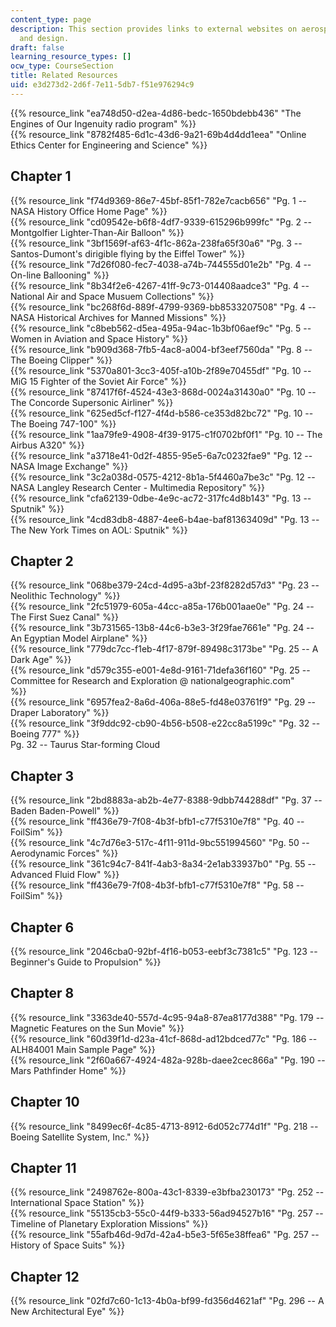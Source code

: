 ```yaml
---
content_type: page
description: This section provides links to external websites on aerospace engineering
  and design.
draft: false
learning_resource_types: []
ocw_type: CourseSection
title: Related Resources
uid: e3d273d2-2d6f-7e11-5db7-f51e976294c9
---
```

{{% resource_link "ea748d50-d2ea-4d86-bedc-1650bdebb436" "The Engines of Our Ingenuity radio program" %}}         
{{% resource_link "8782f485-6d1c-43d6-9a21-69b4d4dd1eea" "Online Ethics Center for Engineering and Science" %}}

## Chapter 1

{{% resource_link "f74d9369-86e7-45bf-85f1-782e7cacb656" "Pg. 1 -- NASA History Office Home Page" %}}         
{{% resource_link "cd09542e-b6f8-4df7-9339-615296b999fc" "Pg. 2 -- Montgolfier Lighter-Than-Air Balloon" %}}         
{{% resource_link "3bf1569f-af63-4f1c-862a-238fa65f30a6" "Pg. 3 -- Santos-Dumont's dirigible flying by the Eiffel Tower" %}}         
{{% resource_link "7d26f080-fec7-4038-a74b-744555d01e2b" "Pg. 4 -- On-line Ballooning" %}}         
{{% resource_link "8b34f2e6-4267-41ff-9c73-014408aadce3" "Pg. 4 -- National Air and Space Musuem Collections" %}}         
{{% resource_link "bc268f6d-889f-4799-9369-bb8533207508" "Pg. 4 -- NASA Historical Archives for Manned Missions" %}}         
{{% resource_link "c8beb562-d5ea-495a-94ac-1b3bf06aef9c" "Pg. 5 -- Women in Aviation and Space History" %}}         
{{% resource_link "b909d368-7fb5-4ac8-a004-bf3eef7560da" "Pg. 8 -- The Boeing Clipper" %}}         
{{% resource_link "5370a801-3cc3-405f-a10b-2f89e70455df" "Pg. 10 -- MiG 15 Fighter of the Soviet Air Force" %}}         
{{% resource_link "87417f6f-4524-43e3-868d-0024a31430a0" "Pg. 10 -- The Concorde Supersonic Airliner" %}}         
{{% resource_link "625ed5cf-f127-4f4d-b586-ce353d82bc72" "Pg. 10 -- The Boeing 747-100" %}}         
{{% resource_link "1aa79fe9-4908-4f39-9175-c1f0702bf0f1" "Pg. 10 -- The Airbus A320" %}}         
{{% resource_link "a3718e41-0d2f-4855-95e5-6a7c0232fae9" "Pg. 12 -- NASA Image Exchange" %}}         
{{% resource_link "3c2a038d-0575-4212-8b1a-5f4460a7be3c" "Pg. 12 -- NASA Langley Research Center - Multimedia Repository" %}}         
{{% resource_link "cfa62139-0dbe-4e9c-ac72-317fc4d8b143" "Pg. 13 -- Sputnik" %}}         
{{% resource_link "4cd83db8-4887-4ee6-b4ae-baf81363409d" "Pg. 13 -- The New York Times on AOL: Sputnik" %}}

## Chapter 2

{{% resource_link "068be379-24cd-4d95-a3bf-23f8282d57d3" "Pg. 23 -- Neolithic Technology" %}}         
{{% resource_link "2fc51979-605a-44cc-a85a-176b001aae0e" "Pg. 24 -- The First Suez Canal" %}}         
{{% resource_link "3b731565-13b8-44c6-b3e3-3f29fae7661e" "Pg. 24 -- An Egyptian Model Airplane" %}}         
{{% resource_link "779dc7cc-f1eb-4f17-879f-89498c3173be" "Pg. 25 -- A Dark Age" %}}         
{{% resource_link "d579c355-e001-4e8d-9161-71defa36f160" "Pg. 25 -- Committee for Research and Exploration @ nationalgeographic.com" %}}         
{{% resource_link "6957fea2-8a6d-406a-88e5-fd48e03761f9" "Pg. 29 -- Draper Laboratory" %}}         
{{% resource_link "3f9ddc92-cb90-4b56-b508-e22cc8a5199c" "Pg. 32 -- Boeing 777" %}}         
Pg. 32 -- Taurus Star-forming Cloud

## Chapter 3

{{% resource_link "2bd8883a-ab2b-4e77-8388-9dbb744288df" "Pg. 37 -- Baden Baden-Powell" %}}         
{{% resource_link "ff436e79-7f08-4b3f-bfb1-c77f5310e7f8" "Pg. 40 -- FoilSim" %}}         
{{% resource_link "4c7d76e3-517c-4f11-911d-9bc551994560" "Pg. 50 -- Aerodynamic Forces" %}}         
{{% resource_link "361c94c7-841f-4ab3-8a34-2e1ab33937b0" "Pg. 55 -- Advanced Fluid Flow" %}}         
{{% resource_link "ff436e79-7f08-4b3f-bfb1-c77f5310e7f8" "Pg. 58 -- FoilSim" %}}

## Chapter 6

{{% resource_link "2046cba0-92bf-4f16-b053-eebf3c7381c5" "Pg. 123 -- Beginner's Guide to Propulsion" %}}

## Chapter 8

{{% resource_link "3363de40-557d-4c95-94a8-87ea8177d388" "Pg. 179 -- Magnetic Features on the Sun Movie" %}}         
{{% resource_link "60d39f1d-d23a-41cf-868d-ad12bdced77c" "Pg. 186 -- ALH84001 Main Sample Page" %}}         
{{% resource_link "2f60a667-4924-482a-928b-daee2cec866a" "Pg. 190 -- Mars Pathfinder Home" %}}

## Chapter 10

{{% resource_link "8499ec6f-4c85-4713-8912-6d052c774d1f" "Pg. 218 -- Boeing Satellite System, Inc." %}}

## Chapter 11

{{% resource_link "2498762e-800a-43c1-8339-e3bfba230173" "Pg. 252 -- International Space Station" %}}         
{{% resource_link "55135cb3-55c0-44f9-b333-56ad94527b16" "Pg. 257 -- Timeline of Planetary Exploration Missions" %}}         
{{% resource_link "55afb46d-9d7d-42a4-b5e3-5f65e38ffea6" "Pg. 257 -- History of Space Suits" %}}

## Chapter 12

{{% resource_link "02fd7c60-1c13-4b0a-bf99-fd356d4621af" "Pg. 296 -- A New Architectural Eye" %}}